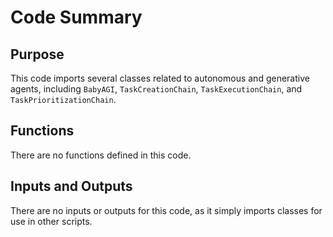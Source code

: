 # Code Summary

## Purpose
This code imports several classes related to autonomous and generative agents, including `BabyAGI`, `TaskCreationChain`, `TaskExecutionChain`, and `TaskPrioritizationChain`.

## Functions
There are no functions defined in this code.

## Inputs and Outputs
There are no inputs or outputs for this code, as it simply imports classes for use in other scripts.

